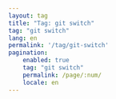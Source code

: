 ```yaml
---
layout: tag
title: "Tag: git switch"
tag: "git switch"
lang: en
permalink: '/tag/git-switch'
pagination:
    enabled: true
    tag: "git switch"
    permalink: /page/:num/
    locale: en
---
```

